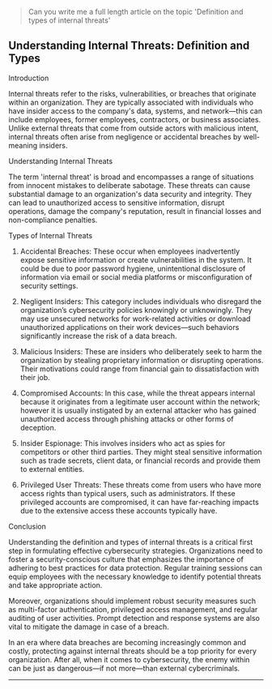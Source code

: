 > Can you write me a full length article on the topic 'Definition and types of internal threats'

## Understanding Internal Threats: Definition and Types

Introduction

Internal threats refer to the risks, vulnerabilities, or breaches that originate within an organization. They are typically associated with individuals who have insider access to the company's data, systems, and network—this can include employees, former employees, contractors, or business associates. Unlike external threats that come from outside actors with malicious intent, internal threats often arise from negligence or accidental breaches by well-meaning insiders.

Understanding Internal Threats

The term 'internal threat' is broad and encompasses a range of situations from innocent mistakes to deliberate sabotage. These threats can cause substantial damage to an organization's data security and integrity. They can lead to unauthorized access to sensitive information, disrupt operations, damage the company's reputation, result in financial losses and non-compliance penalties.

Types of Internal Threats 

1. Accidental Breaches: These occur when employees inadvertently expose sensitive information or create vulnerabilities in the system. It could be due to poor password hygiene, unintentional disclosure of information via email or social media platforms or misconfiguration of security settings.

2. Negligent Insiders: This category includes individuals who disregard the organization’s cybersecurity policies knowingly or unknowingly. They may use unsecured networks for work-related activities or download unauthorized applications on their work devices—such behaviors significantly increase the risk of a data breach.

3. Malicious Insiders: These are insiders who deliberately seek to harm the organization by stealing proprietary information or disrupting operations. Their motivations could range from financial gain to dissatisfaction with their job.

4. Compromised Accounts: In this case, while the threat appears internal because it originates from a legitimate user account within the network; however it is usually instigated by an external attacker who has gained unauthorized access through phishing attacks or other forms of deception.

5. Insider Espionage: This involves insiders who act as spies for competitors or other third parties. They might steal sensitive information such as trade secrets, client data, or financial records and provide them to external entities.

6. Privileged User Threats: These threats come from users who have more access rights than typical users, such as administrators. If these privileged accounts are compromised, it can have far-reaching impacts due to the extensive access these accounts typically have.

Conclusion

Understanding the definition and types of internal threats is a critical first step in formulating effective cybersecurity strategies. Organizations need to foster a security-conscious culture that emphasizes the importance of adhering to best practices for data protection. Regular training sessions can equip employees with the necessary knowledge to identify potential threats and take appropriate action.

Moreover, organizations should implement robust security measures such as multi-factor authentication, privileged access management, and regular auditing of user activities. Prompt detection and response systems are also vital to mitigate the damage in case of a breach.

In an era where data breaches are becoming increasingly common and costly, protecting against internal threats should be a top priority for every organization. After all, when it comes to cybersecurity, the enemy within can be just as dangerous—if not more—than external cybercriminals.

---
